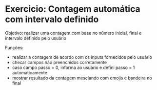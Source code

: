# Exercicio: Contagem automática com intervalo definido

Objetivo: realizar uma contagem com base no número inicial, final e intervalo definido pelo usuário

Funções: 
- realizar a contagem de acordo com os inputs fornecidos pelo usuário
- checar campos não preenchidos corretamente
- caso campo passo = 0, informa ao usuário e defini passo = 1 automaticamente
- mostrar resultado da contagem mesclando com emojis e bandeira no final  